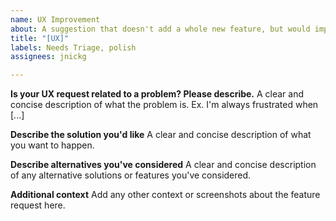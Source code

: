 ```yaml
---
name: UX Improvement
about: A suggestion that doesn't add a whole new feature, but would improve user experience
title: "[UX]"
labels: Needs Triage, polish
assignees: jnickg

---
```


**Is your UX request related to a problem? Please describe.**
A clear and concise description of what the problem is. Ex. I'm always frustrated when [...]

**Describe the solution you'd like**
A clear and concise description of what you want to happen.

**Describe alternatives you've considered**
A clear and concise description of any alternative solutions or features you've considered.

**Additional context**
Add any other context or screenshots about the feature request here.
